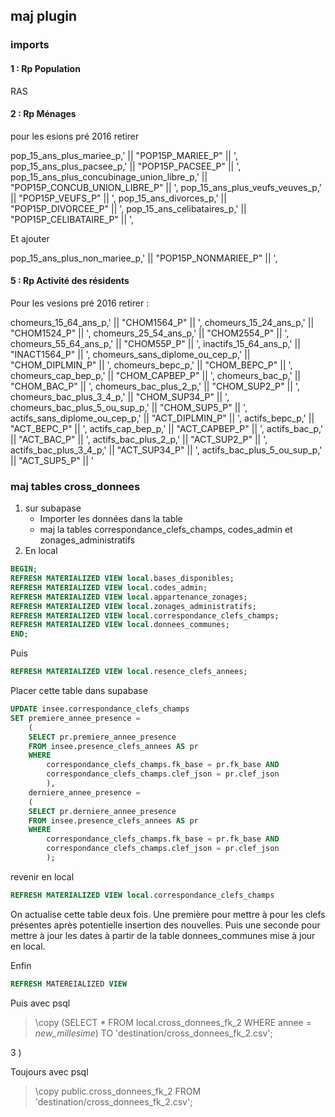 ## maj plugin

### imports

#### 1 : Rp Population

RAS

#### 2 : Rp Ménages

pour les esions pré 2016 retirer

pop_15_ans_plus_mariee_p,' || "POP15P_MARIEE_P" || ',
pop_15_ans_plus_pacsee_p,' || "POP15P_PACSEE_P" || ',
pop_15_ans_plus_concubinage_union_libre_p,' || "POP15P_CONCUB_UNION_LIBRE_P" || ',
pop_15_ans_plus_veufs_veuves_p,' || "POP15P_VEUFS_P" || ',
pop_15_ans_divorces_p,' || "POP15P_DIVORCEE_P" || ',
pop_15_ans_celibataires_p,' || "POP15P_CELIBATAIRE_P" || ',

Et ajouter

pop_15_ans_plus_non_mariee_p,' || "POP15P_NONMARIEE_P" || ',


#### 5 : Rp Activité des résidents

Pour les vesions pré 2016 retirer :

chomeurs_15_64_ans_p,' || "CHOM1564_P" || ',
chomeurs_15_24_ans_p,' || "CHOM1524_P" || ',
chomeurs_25_54_ans_p,' || "CHOM2554_P" || ',
chomeurs_55_64_ans_p,' || "CHOM55P_P" || ',
inactifs_15_64_ans_p,' || "INACT1564_P" || ',
chomeurs_sans_diplome_ou_cep_p,' || "CHOM_DIPLMIN_P" || ',
chomeurs_bepc_p,' || "CHOM_BEPC_P" || ',
chomeurs_cap_bep_p,' || "CHOM_CAPBEP_P" || ',
chomeurs_bac_p,' || "CHOM_BAC_P" || ',
chomeurs_bac_plus_2_p,' || "CHOM_SUP2_P" || ',
chomeurs_bac_plus_3_4_p,' || "CHOM_SUP34_P" || ',
chomeurs_bac_plus_5_ou_sup_p,' || "CHOM_SUP5_P" || ',
actifs_sans_diplome_ou_cep_p,' || "ACT_DIPLMIN_P" || ',
actifs_bepc_p,' || "ACT_BEPC_P" || ',
actifs_cap_bep_p,' || "ACT_CAPBEP_P" || ',
actifs_bac_p,' || "ACT_BAC_P" || ',
actifs_bac_plus_2_p,' || "ACT_SUP2_P" || ',
actifs_bac_plus_3_4_p,' || "ACT_SUP34_P" || ',
actifs_bac_plus_5_ou_sup_p,' || "ACT_SUP5_P" || '

### maj tables cross_donnees

1) sur subapase
    - Importer les données dans la table
    - maj la tables correspondance_clefs_champs, codes_admin et zonages_administratifs
2) En local

```sql
BEGIN;
REFRESH MATERIALIZED VIEW local.bases_disponibles;
REFRESH MATERIALIZED VIEW local.codes_admin;
REFRESH MATERIALIZED VIEW local.appartenance_zonages;
REFRESH MATERIALIZED VIEW local.zonages_administratifs;
REFRESH MATERIALIZED VIEW local.correspondance_clefs_champs;
REFRESH MATERIALIZED VIEW local.donnees_communes;
END;
```

Puis

```sql
REFRESH MATERIALIZED VIEW local.resence_clefs_annees;
```

Placer cette table dans supabase

```sql
UPDATE insee.correspondance_clefs_champs
SET premiere_annee_presence =
	(
	SELECT pr.premiere_annee_presence
	FROM insee.presence_clefs_annees AS pr
	WHERE
		correspondance_clefs_champs.fk_base = pr.fk_base AND
		correspondance_clefs_champs.clef_json = pr.clef_json
		),
    derniere_annee_presence =
	(
	SELECT pr.derniere_annee_presence
	FROM insee.presence_clefs_annees AS pr
	WHERE
		correspondance_clefs_champs.fk_base = pr.fk_base AND
		correspondance_clefs_champs.clef_json = pr.clef_json
		);
```

revenir en local

```sql
REFRESH MATERIALIZED VIEW local.correspondance_clefs_champs
```

On actualise cette table deux fois. Une première pour mettre à pour les clefs présentes après potentielle insertion des nouvelles. Puis une seconde pour mettre à jour les dates à partir de la table donnees_communes mise à jour en local.

Enfin

```sql
REFRESH MATEREIALIZED VIEW
```

Puis avec psql

> \copy (SELECT * FROM local.cross_donnees_fk_2 WHERE annee = *new_millesime*) TO 'destination/cross_donnees_fk_2.csv';

3 )

Toujours avec psql

> \copy public.cross_donnees_fk_2 FROM 'destination/cross_donnees_fk_2.csv';
